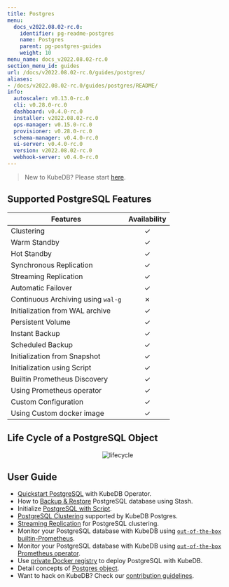 ```yaml
---
title: Postgres
menu:
  docs_v2022.08.02-rc.0:
    identifier: pg-readme-postgres
    name: Postgres
    parent: pg-postgres-guides
    weight: 10
menu_name: docs_v2022.08.02-rc.0
section_menu_id: guides
url: /docs/v2022.08.02-rc.0/guides/postgres/
aliases:
- /docs/v2022.08.02-rc.0/guides/postgres/README/
info:
  autoscaler: v0.13.0-rc.0
  cli: v0.28.0-rc.0
  dashboard: v0.4.0-rc.0
  installer: v2022.08.02-rc.0
  ops-manager: v0.15.0-rc.0
  provisioner: v0.28.0-rc.0
  schema-manager: v0.4.0-rc.0
  ui-server: v0.4.0-rc.0
  version: v2022.08.02-rc.0
  webhook-server: v0.4.0-rc.0
---
```


> New to KubeDB? Please start [here](/docs/v2022.08.02-rc.0/README).

## Supported PostgreSQL Features

| Features                           | Availability |
| ---------------------------------- |:------------:|
| Clustering                         |   &#10003;   |
| Warm Standby                       |   &#10003;   |
| Hot Standby                        |   &#10003;   |
| Synchronous Replication            |   &#10003;   |
| Streaming Replication              |   &#10003;   |
| Automatic Failover                 |   &#10003;   |
| Continuous Archiving using `wal-g` |   &#10007;   |
| Initialization from WAL archive    |   &#10003;   |
| Persistent Volume                  |   &#10003;   |
| Instant Backup                     |   &#10003;   |
| Scheduled Backup                   |   &#10003;   |
| Initialization from Snapshot       |   &#10003;   |
| Initialization using Script        |   &#10003;   |
| Builtin Prometheus Discovery       |   &#10003;   |
| Using Prometheus operator          |   &#10003;   |
| Custom Configuration               |   &#10003;   |
| Using Custom docker image          |   &#10003;   |

## Life Cycle of a PostgreSQL Object

<p align="center">
  <img alt="lifecycle"  src="/docs/v2022.08.02-rc.0/images/postgres/lifecycle.png">
</p>

## User Guide

- [Quickstart PostgreSQL](/docs/v2022.08.02-rc.0/guides/postgres/quickstart/quickstart) with KubeDB Operator.
- How to [Backup & Restore](/docs/v2022.08.02-rc.0/guides/postgres/backup/overview/) PostgreSQL database using Stash.
- Initialize [PostgreSQL with Script](/docs/v2022.08.02-rc.0/guides/postgres/initialization/script_source).
- [PostgreSQL Clustering](/docs/v2022.08.02-rc.0/guides/postgres/clustering/ha_cluster) supported by KubeDB Postgres.
- [Streaming Replication](/docs/v2022.08.02-rc.0/guides/postgres/clustering/streaming_replication) for PostgreSQL clustering.
- Monitor your PostgreSQL database with KubeDB using [`out-of-the-box` builtin-Prometheus](/docs/v2022.08.02-rc.0/guides/postgres/monitoring/using-builtin-prometheus).
- Monitor your PostgreSQL database with KubeDB using [`out-of-the-box` Prometheus operator](/docs/v2022.08.02-rc.0/guides/postgres/monitoring/using-prometheus-operator).
- Use [private Docker registry](/docs/v2022.08.02-rc.0/guides/postgres/private-registry/using-private-registry) to deploy PostgreSQL with KubeDB.
- Detail concepts of [Postgres object](/docs/v2022.08.02-rc.0/guides/postgres/concepts/postgres).
- Want to hack on KubeDB? Check our [contribution guidelines](/docs/v2022.08.02-rc.0/CONTRIBUTING).
